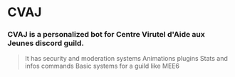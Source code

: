 # CVAJ

### CVAJ is a personalized bot for Centre Virutel d'Aide aux Jeunes discord guild. 

> It has security and moderation systems
> Animations plugins
> Stats and infos commands
> Basic systems for a guild like MEE6 
